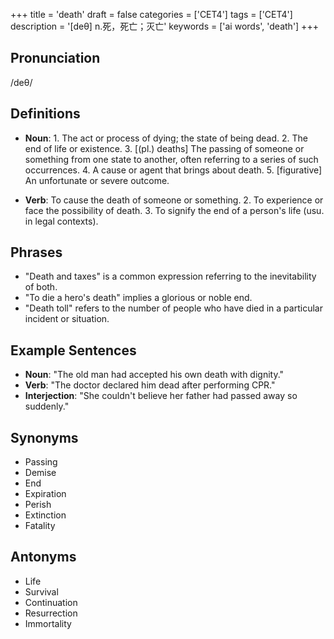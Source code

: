 +++
title = 'death'
draft = false
categories = ['CET4']
tags = ['CET4']
description = '[deθ] n.死，死亡；灭亡'
keywords = ['ai words', 'death']
+++

## Pronunciation
/deθ/

## Definitions
- **Noun**: 1. The act or process of dying; the state of being dead. 2. The end of life or existence. 3. [(pl.) deaths] The passing of someone or something from one state to another, often referring to a series of such occurrences. 4. A cause or agent that brings about death. 5. [figurative] An unfortunate or severe outcome.

- **Verb**: To cause the death of someone or something. 2. To experience or face the possibility of death. 3. To signify the end of a person's life (usu. in legal contexts).

## Phrases
- "Death and taxes" is a common expression referring to the inevitability of both.
- "To die a hero's death" implies a glorious or noble end.
- "Death toll" refers to the number of people who have died in a particular incident or situation.

## Example Sentences
- **Noun**: "The old man had accepted his own death with dignity."
- **Verb**: "The doctor declared him dead after performing CPR."
- **Interjection**: "She couldn't believe her father had passed away so suddenly."

## Synonyms
- Passing
- Demise
- End
- Expiration
- Perish
- Extinction
- Fatality

## Antonyms
- Life
- Survival
- Continuation
- Resurrection
- Immortality
